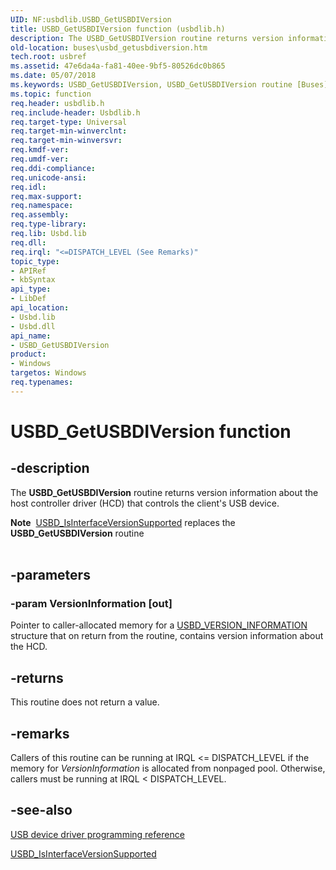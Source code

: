 ```yaml
---
UID: NF:usbdlib.USBD_GetUSBDIVersion
title: USBD_GetUSBDIVersion function (usbdlib.h)
description: The USBD_GetUSBDIVersion routine returns version information about the host controller driver (HCD) that controls the client's USB device.Note  USBD_IsInterfaceVersionSupported replaces the USBD_GetUSBDIVersion routine
old-location: buses\usbd_getusbdiversion.htm
tech.root: usbref
ms.assetid: 47e6da4a-fa81-40ee-9bf5-80526dc0b865
ms.date: 05/07/2018
ms.keywords: USBD_GetUSBDIVersion, USBD_GetUSBDIVersion routine [Buses], buses.usbd_getusbdiversion, usbdlib/USBD_GetUSBDIVersion, usbfunc_567ca75b-8d65-412c-aa28-284a01cff650.xml
ms.topic: function
req.header: usbdlib.h
req.include-header: Usbdlib.h
req.target-type: Universal
req.target-min-winverclnt: 
req.target-min-winversvr: 
req.kmdf-ver: 
req.umdf-ver: 
req.ddi-compliance: 
req.unicode-ansi: 
req.idl: 
req.max-support: 
req.namespace: 
req.assembly: 
req.type-library: 
req.lib: Usbd.lib
req.dll: 
req.irql: "<=DISPATCH_LEVEL (See Remarks)"
topic_type:
- APIRef
- kbSyntax
api_type:
- LibDef
api_location:
- Usbd.lib
- Usbd.dll
api_name:
- USBD_GetUSBDIVersion
product:
- Windows
targetos: Windows
req.typenames: 
---
```


# USBD_GetUSBDIVersion function


## -description


The <b>USBD_GetUSBDIVersion</b> routine returns version information about the host controller driver (HCD) that controls the client's USB device.
<div class="alert"><b>Note</b>  <a href="https://msdn.microsoft.com/library/windows/hardware/hh406233">USBD_IsInterfaceVersionSupported</a> replaces the <b>USBD_GetUSBDIVersion</b>  routine</div><div> </div>

## -parameters




### -param VersionInformation [out]

Pointer to caller-allocated memory for a <a href="https://msdn.microsoft.com/library/windows/hardware/ff539149">USBD_VERSION_INFORMATION</a> structure that on return from the routine, contains version information about the HCD.


## -returns



This routine does not return a value.




## -remarks



Callers of this routine can be running at IRQL &lt;= DISPATCH_LEVEL if the memory for <i>VersionInformation</i> is allocated from nonpaged pool. Otherwise, callers must be running at IRQL &lt; DISPATCH_LEVEL.




## -see-also




<a href="https://msdn.microsoft.com/library/windows/hardware/ff540134">USB device driver programming reference</a>



<a href="https://msdn.microsoft.com/library/windows/hardware/hh406233">USBD_IsInterfaceVersionSupported</a>
 

 

